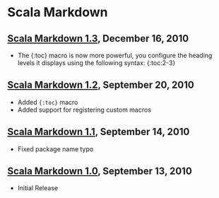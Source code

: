 Scala Markdown
==============

[Scala Markdown 1.3](http://scalamd.fusesource.org/maven/1.3), December 16, 2010
----

* The {:toc} macro is now more powerful, you configure the heading levels it displays using the following syntax: {:toc:2-3}

[Scala Markdown 1.2](http://scalamd.fusesource.org/maven/1.2), September 20, 2010
----

* Added `{:toc}` macro
* Added support for registering custom macros

[Scala Markdown 1.1](http://scalamd.fusesource.org/maven/1.1), September 14, 2010
----

* Fixed package name typo

[Scala Markdown 1.0](http://scalamd.fusesource.org/maven/1.0), September 13, 2010
----

* Initial Release